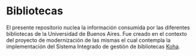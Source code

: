 # Bibliotecas

El presente repositorio nuclea la información consumida por las diferentes bibliotecas de la Universidad de Buenos Aires. Fue creado en el contexto del proyecto de modernización de las mismas el cual contempla la implementación del Sistema Integrado de gestión de bibliotecas [Koha](https://www.koha-community.org).

